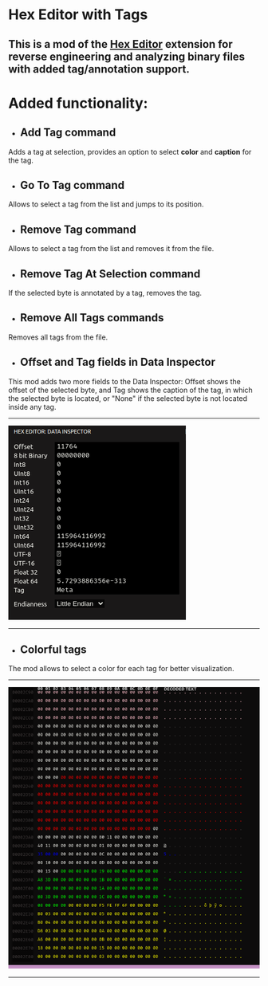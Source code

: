 # Hex Editor with Tags

## This is a mod of the [Hex Editor](https://marketplace.visualstudio.com/items?itemName=ms-vscode.hexeditor) extension for reverse engineering and analyzing binary files with added **tag/annotation** support.

# Added functionality:
- ## Add Tag command
Adds a tag at selection, provides an option to select **color** and **caption** for the tag.
- ## Go To Tag command
Allows to select a tag from the list and jumps to its position.
- ## Remove Tag command
Allows to select a tag from the list and removes it from the file.
- ## Remove Tag At Selection command
If the selected byte is annotated by a tag, removes the tag.
- ## Remove All Tags commands
Removes all tags from the file.
- ## Offset and Tag fields in Data Inspector
This mod adds two more fields to the Data Inspector: Offset shows the offset of the selected byte, and Tag shows the caption of the tag, in which the selected byte is located, or "None" if the selected byte is not located inside any tag.

<hr>

![Data Inspector with added fields](/assets/img/data_inspector.png)

<hr>

- ## Colorful tags
The mod allows to select a color for each tag for better visualization.

<hr>

![Hex Editor with Tags](/assets/img/hex_editor.png)

<hr>